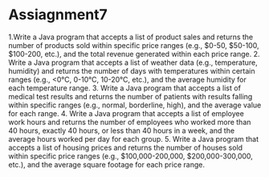# Assiagnment7

1.Write a Java program that accepts a list of product sales and returns the number of products sold within specific price ranges (e.g., $0-50, $50-100, $100-200, etc.), and the total revenue generated within each price range.
2. Write a Java program that accepts a list of weather data (e.g., temperature, humidity) and returns the number of days with temperatures within certain ranges (e.g., <0°C, 0-10°C, 10-20°C, etc.), and the average humidity for each temperature range.
3. Write a Java program that accepts a list of medical test results and returns the number of patients with results falling within specific ranges (e.g., normal, borderline, high), and the average value for each range.
4. Write a Java program that accepts a list of employee work hours and returns the number of employees who worked more than 40 hours, exactly 40 hours, or less than 40 hours in a week, and the average hours worked per day for each group.
5. Write a Java program that accepts a list of housing prices and returns the number of houses sold within specific price ranges (e.g., $100,000-200,000, $200,000-300,000, etc.), and the average square footage for each price range.
